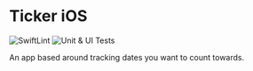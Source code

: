 # Ticker iOS

![SwiftLint](https://github.com/db-94/Ticker-ios/workflows/SwiftLint/badge.svg)
![Unit & UI Tests](https://github.com/db-94/Ticker-ios/workflows/Unit%20&%20UI%20Tests/badge.svg)

An app based around tracking dates you want to count towards.
